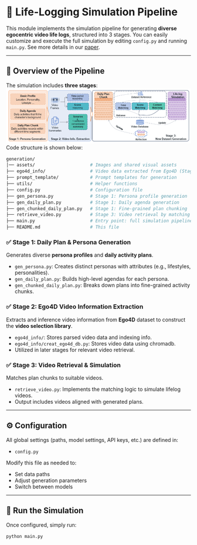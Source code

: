 # 🎫 Life-Logging Simulation Pipeline

This module implements the simulation pipeline for generating **diverse egocentric video life logs**, structured into 3 stages. You can easily customize and execute the full simulation by editing `config.py` and running `main.py`. See more details in our [paper](https://arxiv.org/abs/2501.06835).

---

## 📌 Overview of the Pipeline

The simulation includes **three stages**:
<img src="assets/pipeline.png"> 
Code structure is shown below:
```bash
generation/
│── assets/                     # Images and shared visual assets
├── ego4d_info/                 # Video data extracted from Ego4D (Stage 2)
├── prompt_template/            # Prompt templates for generation
├── utils/                      # Helper functions
├── config.py                   # Configuration file
├── gen_persona.py              # Stage 1: Persona profile generation
├── gen_daily_plan.py           # Stage 1: Daily agenda generation
├── gen_chunked_daily_plan.py   # Stage 1: Fine-grained plan chunking
├── retrieve_video.py           # Stage 3: Video retrieval by matching
├── main.py                     # Entry point: full simulation pipeline
├── README.md                   # This file
```

### ✅ Stage 1: Daily Plan & Persona Generation
Generates diverse **persona profiles** and **daily activity plans**.

- `gen_persona.py`: Creates distinct personas with attributes (e.g., lifestyles, personalities).
- `gen_daily_plan.py`: Builds high-level agendas for each persona.
- `gen_chunked_daily_plan.py`: Breaks down plans into fine-grained activity chunks.

### ✅ Stage 2: Ego4D Video Information Extraction
Extracts and inference video information from **Ego4D** dataset to construct the **video selection library**.

- `ego4d_info/`: Stores parsed video data and indexing info.
- `ego4d_info/creat_ego4d_db.py`: Stores video data using chromadb.
- Utilized in later stages for relevant video retrieval.

### ✅ Stage 3: Video Retrieval & Simulation
Matches plan chunks to suitable videos.

- `retrieve_video.py`: Implements the matching logic to simulate lifelog videos.
- Output includes videos aligned with generated plans.

---

## ⚙️ Configuration

All global settings (paths, model settings, API keys, etc.) are defined in:

- `config.py`

Modify this file as needed to:
- Set data paths
- Adjust generation parameters
- Switch between models

---

## 🚀 Run the Simulation

Once configured, simply run:

```bash
python main.py
```
